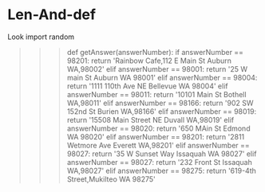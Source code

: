 # Len-And-def
Look
import random
>>> def getAnswer(answerNumber):
	if answerNumber == 98201:
		return 'Rainbow Cafe,112 E Main St Auburn WA,98002'
	elif answerNumber == 98001:
		return '25 W main St Auburn WA 98001'
	elif answerNumber == 98004:
		return '1111 110th Ave NE Bellevue WA 98004'
	elif answerNumber == 98011:
		return '10101 Main St Bothell WA,98011'
	elif answerNumber == 98166:
		return '902 SW 152nd St Burien WA,98166'
	elif answerNumber == 98019:
		return '15508 Main Street NE Duvall WA,98019'
	elif answerNumber == 98020:
		return '650 MAin St Edmond WA 98020'
	elif answerNumber == 98201:
		return '2811 Wetmore Ave Everett WA,98201'
	elif answerNumber == 98027:
		return '35 W Sunset Way Issaquah WA 98027'
	elif answerNumber == 98027:
		return '232 Front St Issaquah WA,98027'
	elif answerNumber == 98275:
		return '619-4th Street,Mukilteo WA 98275'
